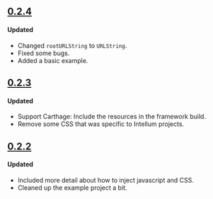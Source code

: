 ## [0.2.4](https://github.com/intellum/neeman/releases/tag/0.2.4)
#### Updated
- Changed `rootURLString` to `URLString`.
- Fixed some bugs.
- Added a basic example.

## [0.2.3](https://github.com/intellum/neeman/releases/tag/0.2.3)

#### Updated
- Support Carthage: Include the resources in the framework build.
- Remove some CSS that was specific to Intellum projects. 

## [0.2.2](https://github.com/intellum/neeman/releases/tag/0.2.2)

#### Updated
- Included more detail about how to inject javascript and CSS.
- Cleaned up the example project a bit.


